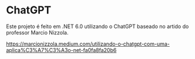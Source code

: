 # ChatGPT
Este projeto é feito em .NET 6.0 utilizando o ChatGPT baseado no artido do professor Marcio Nizzola.

https://marcionizzola.medium.com/utilizando-o-chatgpt-com-uma-aplica%C3%A7%C3%A3o-net-fa0fa8fa20b6
